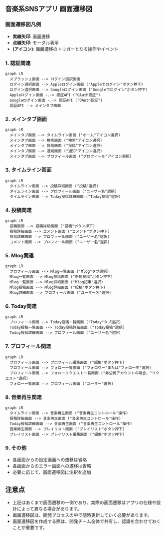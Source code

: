 ## 音楽系SNSアプリ 画面遷移図


### 画面遷移図凡例

* **実線矢印**: 画面遷移
* **点線矢印**: モーダル表示
* **(アイコン)**: 画面遷移のトリガーとなる操作やイベント

### 1. 認証関連

```mermaid
graph LR
  スプラッシュ画面 --> ログイン選択画面
  ログイン選択画面 --> Appleログイン画面 ("Appleでログイン"ボタン押下)
  ログイン選択画面 --> Googleログイン画面 ("Googleでログイン"ボタン押下)
  Appleログイン画面 -.-> 認証API ("OAuth認証")
  Googleログイン画面 -.-> 認証API ("OAuth認証")
  認証API --> メインタブ画面
```

### 2. メインタブ画面

```mermaid
graph LR
  メインタブ画面 --> タイムライン画面 ("ホーム"アイコン選択)
  メインタブ画面 --> 検索画面 ("検索"アイコン選択)
  メインタブ画面 --> 投稿画面 ("投稿"アイコン選択)
  メインタブ画面 --> 通知画面 ("通知"アイコン選択)
  メインタブ画面 --> プロフィール画面 ("プロフィール"アイコン選択)
```

### 3. タイムライン画面

```mermaid
graph LR
  タイムライン画面 --> 投稿詳細画面 ("投稿"選択)
  タイムライン画面 --> プロフィール画面 ("ユーザー名"選択)
  タイムライン画面 --> Today投稿詳細画面 ("Today投稿"選択)
```

### 4. 投稿関連

```mermaid
graph LR
  投稿画面 --> 投稿詳細画面 ("投稿"ボタン押下)
  投稿詳細画面 --> コメント画面 ("コメント"ボタン押下)
  投稿詳細画面 --> プロフィール画面 ("ユーザー名"選択)
  コメント画面 --> プロフィール画面 ("ユーザー名"選択)
```

### 5. Mlog関連

```mermaid
graph LR
  プロフィール画面 --> Mlog一覧画面 ("Mlog"タブ選択)
  Mlog一覧画面 --> Mlog投稿画面 ("新規投稿"ボタン押下)
  Mlog一覧画面 --> Mlog詳細画面 ("Mlog記事"選択)
  Mlog投稿画面 --> Mlog詳細画面 ("投稿"ボタン押下)
  Mlog詳細画面 --> プロフィール画面 ("ユーザー名"選択)
```

### 6. Today関連

```mermaid
graph LR
  プロフィール画面 --> Today投稿一覧画面 ("Today"タブ選択)
  Today投稿一覧画面 --> Today投稿詳細画面 ("Today投稿"選択)
  Today投稿詳細画面 --> プロフィール画面 ("ユーザー名"選択)
```

### 7. プロフィール関連

```mermaid
graph LR
  プロフィール画面 --> プロフィール編集画面 ("編集"ボタン押下)
  プロフィール画面 --> フォロー一覧画面 ("フォロワー"または"フォロー中"選択)
  プロフィール画面 --> フォローリクエスト一覧画面 ("非公開アカウントの場合、"リクエスト"選択)
  フォロー一覧画面 --> プロフィール画面 ("ユーザー"選択)
```

### 8. 音楽再生関連

```mermaid
graph LR
  タイムライン画面 --> 音楽再生画面 ("音楽再生コントロール"操作)
  投稿詳細画面 --> 音楽再生画面 ("音楽再生コントロール"操作)
  Today投稿詳細画面 --> 音楽再生画面 ("音楽再生コントロール"操作)
  音楽再生画面 --> プレイリスト画面 ("プレイリスト"ボタン押下)
  プレイリスト画面 --> プレイリスト編集画面 ("編集"ボタン押下)
```

### 9. その他

* 各画面からの設定画面への遷移は省略
* 各画面からのエラー画面への遷移は省略
* 必要に応じて、画面遷移図に注釈を追加

## 注意点

* 上記はあくまで画面遷移の一例であり、実際の画面遷移はアプリの仕様や設計によって異なる場合があります。
* 画面遷移図は、開発プロセスの中で随時更新していく必要があります。
* 画面遷移図を作成する際は、開発チーム全体で共有し、認識を合わせておくことが重要です。